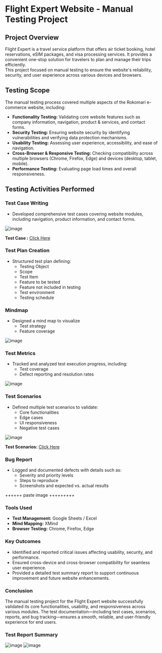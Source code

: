 
# Flight Expert Website - Manual Testing Project

## Project Overview
Flight Expert is a travel service platform that offers air ticket booking, hotel reservations, eSIM packages, and visa processing services. It provides a convenient one-stop solution for travelers to plan and manage their trips efficiently.  
This project focused on manual testing to ensure the website's reliability, security, and user experience across various devices and browsers.

## Testing Scope
The manual testing process covered multiple aspects of the Rokomari e-commerce website, including:

- **Functionality Testing:** Validating core website features such as company information, navigation, product & services, and contact forms.
- **Security Testing:** Ensuring website security by identifying vulnerabilities and verifying data protection mechanisms.
- **Usability Testing:** Assessing user experience, accessibility, and ease of navigation.
- **Cross-Browser & Responsive Testing:** Checking compatibility across multiple browsers (Chrome, Firefox, Edge) and devices (desktop, tablet, mobile).
- **Performance Testing:** Evaluating page load times and overall responsiveness.

## Testing Activities Performed
### Test Case Writing
- Developed comprehensive test cases covering website modules, including navigation, product information, and contact forms.

![image](https://github.com/user-attachments/assets/8721dccd-927c-4940-8314-a596b862ef67)

**Test Case :** [Click Here](https://docs.google.com/spreadsheets/d/1rFeV41n414pqqF4WHT-vvRa_Ig6yrAQU/edit?gid=414538291#gid=414538291)

### Test Plan Creation
- Structured test plan defining:
  - Testing Object
  - Scope
  - Test Item
  -  Feature to be tested
  - Feature not included in testing
  - Test environment
  - Testing schedule


### Mindmap
- Designed a mind map to visualize
  - Test strategy
  - Feature coverage

![image](https://github.com/user-attachments/assets/463e69d3-32fc-4027-9e86-46a607ad73e9)


### Test Metrics
- Tracked and analyzed test execution progress, including:
  - Test coverage
  - Defect reporting and resolution rates

![image](https://github.com/user-attachments/assets/b1edf856-9e98-4457-98d5-f5a9b392d85e)


### Test Scenarios
- Defined multiple test scenarios to validate:
  - Core functionalities
  - Edge cases
  - UI responsiveness
  - Negative test cases
 
![image](https://github.com/user-attachments/assets/6956ec79-ab81-4dc6-8851-a4c30f726016)


**Test Scenarios:** [Click Here](https://docs.google.com/spreadsheets/d/1rFeV41n414pqqF4WHT-vvRa_Ig6yrAQU/edit?gid=1411771291#gid=1411771291)


### Bug Report 
- Logged and documented defects with details such as:
  - Severity and priority levels
  - Steps to reproduce
  - Screenshots and expected vs. actual results

++++++ paste image +++++++++


### Tools Used 
- **Test Management:** Google Sheets / Excel
- **Mind Mapping:** XMind
- **Browser Testing:** Chrome, Firefox, Edge


### Key Outcomes
- Identified and reported critical issues affecting usability, security, and performance.
- Ensured cross-device and cross-browser compatibility for seamless user experience.
- Provided a detailed test summary report to support continuous improvement and future website enhancements.


### Conclusion 
The manual testing project for the Flight Expert website successfully validated its core functionalities, usability, and responsiveness across various modules. The test documentation—including test cases, scenarios, reports, and bug tracking—ensures a smooth, reliable, and user-friendly experience for end users.


### Test Report Summary 

![image](https://github.com/user-attachments/assets/db4b0db7-482f-4ec5-bec3-2631dd2e3486)
![image](https://github.com/user-attachments/assets/0a0ebde7-5235-41be-810a-2d85b30036bd)



